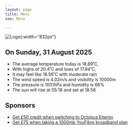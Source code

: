 ```yaml
---
layout: page
title: Menu
seo: Menu

---
```


![Logo](/images/logo.jpg){:width="832px"}

<!-- weather_marker starts -->
## On Sunday, 31 August 2025

- The average temperature today is 18.89˚C,
- With highs of 20.4˚C and lows of 17.94˚C,
- It may feel like 18.56˚C with moderate rain
- The wind speed is 4.02m/s and visibility is 10000m
- The pressure is 1001hPa and humidity is 66%
- The sun will rise at 05:18 and set at 18:58

<!-- weather_marker ends -->

## Sponsors

- [Get £50 credit when switching to Octopus Energy](https://bit.ly/3oD1nnS)
- [Get £75 when taking a 1000mb YouFibre broadband plan](https://aklam.io/91zWhU?)
